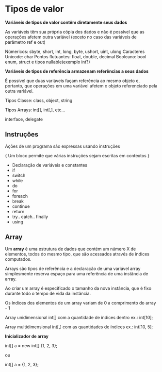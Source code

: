# Tipos de valor

**Variáveis de tipos de valor contêm diretamente seus dados**

As variáveis têm sua própria cópia dos dados e não é possível que as operações afetem outra variável (exceto no caso das variáveis de parâmetro ref e out)

Númericos: sbyte, short, int, long, byte, ushort, uint, ulong
Caracteres Unicode: char
Pontos flutuantes: float, double, decimal
Booleano: bool
enum, struct e tipos nullable(exemplo int?)

**Variáveis de tipos de referência armazenam referências a seus dados**

É possível que duas variáveis façam referência ao mesmo objeto e, portanto, que operações em uma variável afetem o objeto referenciado pela outra variável.

Tipos Classe: class, object, string

Tipos Arrays: int[], int[,], etc...

interface, delegate

## Instruções

Ações de um programa são expressas usando instruções

{
    Um bloco permite que várias instruções sejam escritas em contextos
}

- Declaração de variáveis e constantes
- if
- switch
- while
- do
- for
- foreach
- break
- continue
- return
- try.. catch.. finally
- using


## Array

Um **array** é uma estrutura de dados que contém um número X de elementos, todos do mesmo tipo, que são acessados através de índices computados.

Arrays são tipos de referência e a declaração de uma variável array simplesmente reserva espaço para uma referência de uma instância de array.

Ao criar um array é especificado o tamanho da nova instância, que é fixo durante todo o tempo de vida da instância.

Os índices dos elementos de um array variam de 0 a comprimento do array - 1

Array unidimensional int[] com a quantidade de índices dentro ex.: int[10];

Array multidimensional int[,] com as quantidades de índices ex.: int[10, 5]; 

**Inicializador de array**

int[] a = new int[] {1, 2, 3};

ou

int[] a = {1, 2, 3};